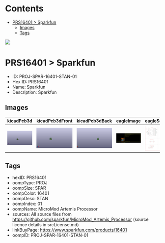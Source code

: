 



Contents
========

* [PRS16401 > Sparkfun](#prs16401--sparkfun)
	* [Images](#images)
	* [Tags](#tags)
  
![][im]
# PRS16401 > Sparkfun

- ID: PROJ-SPAR-16401-STAN-01
- Hex ID: PRS16401
- Name: Sparkfun
- Description: Sparkfun

## Images
  
  

|kicadPcb3d|kicadPcb3dFront|kicadPcb3dBack|eagleImage|eagleSchemImage|
| :---: | :---: | :---: | :---: | :---: |
|[![kicadPcb3d](kicadPcb3d_140.png)](kicadPcb3d.png)|[![kicadPcb3dFront](kicadPcb3dFront_140.png)](kicadPcb3dFront.png)|[![kicadPcb3dBack](kicadPcb3dBack_140.png)](kicadPcb3dBack.png)|[![eagleImage](eagleImage_140.png)](eagleImage.png)|[![eagleSchemImage](eagleSchemImage_140.png)](eagleSchemImage.png)|

## Tags

- hexID: PRS16401
- oompType: PROJ
- oompSize: SPAR
- oompColor: 16401
- oompDesc: STAN
- oompIndex: 01
- oompName: MicroMod Artemis Processor
- sources: All source files from https://github.com/sparkfun/MicroMod_Artemis_Processor (source licence details in srcLicense.md)
- linkBuyPage: https://www.sparkfun.com/products/16401
- oompID: PROJ-SPAR-16401-STAN-01



[im]: kicadPcb3d_450.png
